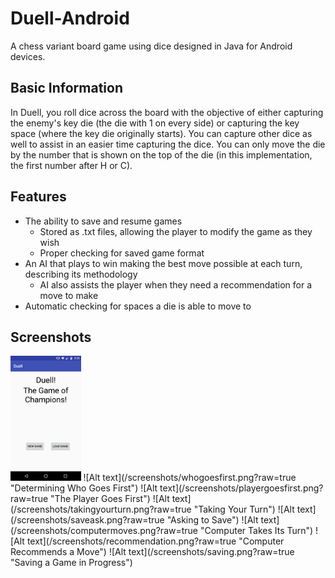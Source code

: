 # Duell-Android
A chess variant board game using dice designed in Java for Android devices.

## Basic Information
In Duell, you roll dice across the board with the objective of either capturing the enemy's key die (the die with 1 on every side) or capturing the key space (where the key die originally starts).
You can capture other dice as well to assist in an easier time capturing the dice.
You can only move the die by the number that is shown on the top of the die (in this implementation, the first number after H or C).

## Features
* The ability to save and resume games
  * Stored as .txt files, allowing the player to modify the game as they wish
  * Proper checking for saved game format
* An AI that plays to win making the best move possible at each turn, describing its methodology
  * AI also assists the player when they need a recommendation for a move to make
* Automatic checking for spaces a die is able to move to

## Screenshots
<img src="/screenshots/mainscreen.png?raw=true" height="200">
![Alt text](/screenshots/whogoesfirst.png?raw=true "Determining Who Goes First")
![Alt text](/screenshots/playergoesfirst.png?raw=true "The Player Goes First")
![Alt text](/screenshots/takingyourturn.png?raw=true "Taking Your Turn")
![Alt text](/screenshots/saveask.png?raw=true "Asking to Save")
![Alt text](/screenshots/computermoves.png?raw=true "Computer Takes Its Turn")
![Alt text](/screenshots/recommendation.png?raw=true "Computer Recommends a Move")
![Alt text](/screenshots/saving.png?raw=true "Saving a Game in Progress")
